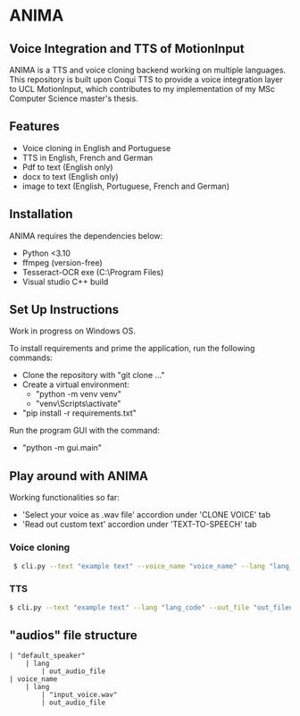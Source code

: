 # ANIMA
## Voice Integration and TTS of MotionInput

ANIMA is a TTS and voice cloning backend working on multiple languages. This repository is built upon Coqui TTS to provide a voice integration layer to UCL MotionInput, which contributes to my implementation of  my MSc Computer Science master's thesis.

## Features

- Voice cloning in English and Portuguese
- TTS in English, French and German
- Pdf to text (English only)
- docx to text (English only)
- image to text (English, Portuguese, French and German)


## Installation

ANIMA requires the dependencies below:
- Python <3.10
- ffmpeg (version-free)
- Tesseract-OCR exe (C:\Program Files)
- Visual studio C++ build 

## Set Up Instructions

Work in progress on Windows OS.

To install requirements and prime the application, run the following commands:

- Clone the repository with "git clone ..."
- Create a virtual environment:
    - "python -m venv venv"
    - "venv\Scripts\activate"
- "pip install -r requirements.txt"

Run the program GUI with the command:

- "python -m gui.main"

## Play around with ANIMA

Working functionalities so far:

- 'Select your voice as .wav file' accordion under 'CLONE VOICE' tab
- 'Read out custom text' accordion under 'TEXT-TO-SPEECH' tab
 
### Voice cloning

```sh
 $ cli.py --text "example text" --voice_name "voice_name" --lang "lang_code" --out_file "out_filename.wav"
```

### TTS 
```sh
$ cli.py --text "example text" --lang "lang_code" --out_file "out_filename.wav"
```

## "audios" file structure
    | "default_speaker"
        | lang
            | out_audio_file
    | voice_name
        | lang
            | "input_voice.wav"
            | out_audio_file
